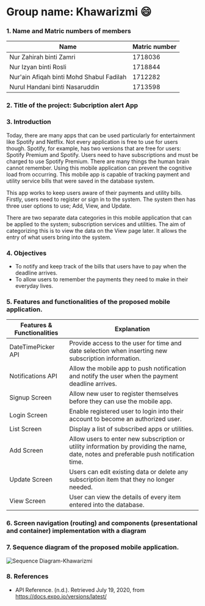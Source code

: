 # Group name: Khawarizmi :smile:
### 1. Name and Matric numbers of members
    
Name         | Matric number
------------ | -------------
Nur Zahirah binti Zamri | 1718036
Nur Izyan binti Rosli | 1718844
Nur'ain Afiqah binti Mohd Shabul Fadilah | 1712282
Nurul Handani binti Nasaruddin | 1713598

### 2. Title of the project: Subcription alert App
### 3. Introduction
  <p>Today, there are many apps that can be used particularly for entertainment like Spotify and Netflix. Not every application is free to use for users though. Spotify, for example, has two versions that are free for users: Spotify Premium and Spotify. Users need to have subscriptions and must be charged to use Spotify Premium. There are many things the human brain cannot remember. Using this mobile application can prevent the cognitive load from occurring. This mobile app is capable of tracking payment and utility service bills that were saved in the database system.</p>
  
  <p>This app works to keep users aware of their payments and utility bills. Firstly, users need to register or sign in to the system. The system then has three user options to use; Add, View, and Update.</p>
  
  <p>There are two separate data categories in this mobile application that can be applied to the system; subscription services and utilities. The aim of categorizing this is to view the data on the View page later. It allows the entry of what users bring into the system.</p>
  
### 4. Objectives
   * To notify and keep track of the bills that users have to pay when the deadline arrives.
   * To allow users to remember the payments they need to make in their everyday lives.

    
### 5. Features and functionalities of the proposed mobile application.
 Features & Functionalities | Explanation
 ---------------------------| -----------------------------------
 DateTimePicker API         | Provide access to the user for time and date selection when inserting new subscription information.
 Notifications API          | Allow the mobile app to push notification and notify the user when the payment deadline arrives.
 Signup Screen              | Allow new user to register themselves before they can use the mobile app.
 Login Screen               | Enable registered user to login into their account to become an authorized user.
 List Screen                | Display a list of subscribed apps or utilities.
 Add Screen                 | Allow users to enter new subscription or utility information by providing the name, date, notes and preferable push notification time.
 Update Screen              | Users can edit existing data or delete any subscription item that they no longer needed.
 View Screen                | User can view the details of every item entered into the database.
  
### 6. Screen navigation (routing) and components (presentational and container) implementation with a diagram
  <p></p>
  
### 7. Sequence diagram of the proposed mobile application.
 ![Sequence Diagram-Khawarizmi](https://github.com/zahirahzamri/Khawarizmi_notifyApp/blob/master/images/sequence%20diagram.png)
  
### 8. References
  * API Reference. (n.d.). Retrieved July 19, 2020, from https://docs.expo.io/versions/latest/
